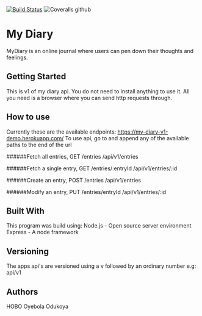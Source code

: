 [![Build Status](https://travis-ci.org/Oyebola-O/my-diary.svg?branch=api_v1)](https://travis-ci.org/Oyebola-O/my-diary)
![Coveralls github](https://img.shields.io/coveralls/github/jekyll/jekyll.svg)

# My Diary
MyDiary is an online journal where users can pen down their thoughts and feelings.

## Getting Started
This is v1 of my diary api. You do not need to install anything to use it.
All you need is a browser where you can send http requests through.


## How to use
Currently these are the available endpoints: https://my-diary-v1-demo.herokuapp.com/
To use api, go to
and append any of the available paths to the end of the url

######Fetch all entries, GET /entries
/api/v1/entries


######Fetch a single entry, GET /entries/:entryId
/api/v1/entries/:id


######Create an entry, POST /entries
/api/v1/entries


######Modify an entry, PUT /e​ntries​/e​ntryId​
/api/v1/entries/:id

## Built With
This program was build using:
Node.js - Open source server environment
Express - A node framework


## Versioning
The apps api's are versioned using a v followed by an ordinary number
e.g:
api/v1

## Authors
HOBO
Oyebola Odukoya
